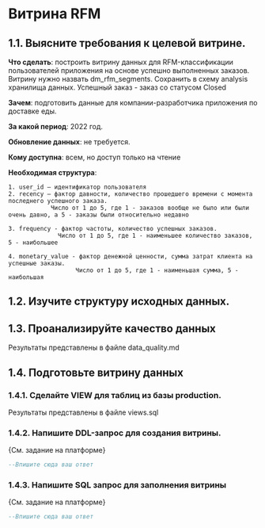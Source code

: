 # Витрина RFM

## 1.1. Выясните требования к целевой витрине.

**Что сделать**: построить витрину данных для RFM-классификации пользователей приложения на основе успешно выполненных заказов. Витрину нужно назвать dm_rfm_segments. Сохранить в схему analysis хранилища данных. Успешный заказ - заказ со статусом Closed

**Зачем**: подготовить данные для компании-разработчика приложения по доставке еды.

**За какой период**: 2022 год.

**Обновление данных**: не требуется.

**Кому доступна**: всем, но доступ только на чтение

**Необходимая структура**:

    1. user_id — идентификатор пользователя
    2. recency — фактор давности, количество прошедшего времени с момента последнего успешного заказа. 
                Число от 1 до 5, где 1 - заказов вообще не было или были очень давно, а 5 - заказы были относительно недавно

    3. frequency - фактор частоты, количество успешных заказов.
                  Число от 1 до 5, где 1 - наименьшее количество заказов, 5 - наибольшее

    4. monetary_value - фактор денежной ценности, сумма затрат клиента на успешные заказы.
                       Число от 1 до 5, где 1 - наименьшая сумма, 5 - наибольшая  


## 1.2. Изучите структуру исходных данных.


## 1.3. Проанализируйте качество данных

Результаты представлены в файле data_quality.md


## 1.4. Подготовьте витрину данных

### 1.4.1. Сделайте VIEW для таблиц из базы production.

Результаты представлены в файле views.sql

### 1.4.2. Напишите DDL-запрос для создания витрины.

{См. задание на платформе}
```SQL
--Впишите сюда ваш ответ


```

### 1.4.3. Напишите SQL запрос для заполнения витрины

{См. задание на платформе}
```SQL
--Впишите сюда ваш ответ


```



